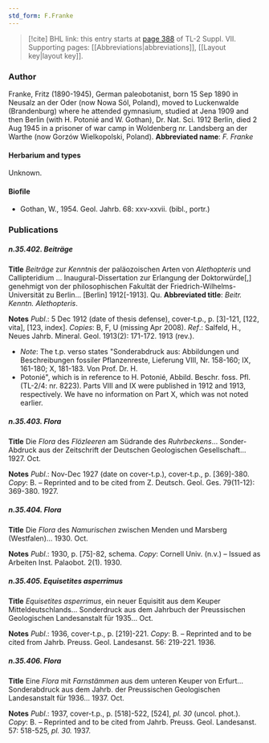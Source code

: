 ```yaml
---
std_form: F.Franke
---
```


> [!cite] BHL link: this entry starts at [page 388](https://www.biodiversitylibrary.org/page/33259892) of TL-2 Suppl. VII.
> Supporting pages: [[Abbreviations|abbreviations]], [[Layout key|layout key]].

### Author

Franke, Fritz (1890-1945), German paleobotanist, born 15 Sep 1890 in Neusalz an der Oder (now Nowa Sól, Poland), moved to Luckenwalde (Brandenburg) where he attended gymnasium, studied at Jena 1909 and then Berlin (with H. Potonié and W. Gothan), Dr. Nat. Sci. 1912 Berlin, died 2 Aug 1945 in a prisoner of war camp in Woldenberg nr. Landsberg an der Warthe (now Gorzów Wielkopolski, Poland). 
**Abbreviated name**: *F. Franke*

#### Herbarium and types

Unknown.

#### Biofile

- Gothan, W., 1954. Geol. Jahrb. 68: xxv-xxvii. (bibl., portr.)

### Publications

##### n.35.402. Beiträge

**Title**
*Beiträge* zur *Kenntnis* der paläozoischen Arten von *Alethopteris* und Callipteridium ... Inaugural-Dissertation zur Erlangung der Doktorwürde\[,\] genehmigt von der philosophischen Fakultät der Friedrich-Wilhelms-Universität zu Berlin... \[Berlin\] 1912\[-1913\]. Qu.
**Abbreviated title**: *Beitr. Kenntn. Alethopteris*.

**Notes**
*Publ*.: 5 Dec 1912 (date of thesis defense), cover-t.p., p. \[3\]-121, \[122, vita\], \[123, index\].
*Copies*: B, F, U (missing Apr 2008).
*Ref*.: Salfeld, H., Neues Jahrb. Mineral. Geol. 1913(2): 171-172. 1913 (rev.).
- *Note*: The t.p. verso states "Sonderabdruck aus: Abbildungen und Beschreibungen fossiler Pflanzenreste, Lieferung VIII, Nr. 158-160; IX, 161-180; X, 181-183. Von Prof. Dr. H.
- Potonié", which is in reference to H. Potonié, Abbild. Beschr. foss. Pfl. (TL-2/4: nr. 8223). Parts VIII and IX were published in 1912 and 1913, respectively. We have no information on Part X, which was not noted earlier.

##### n.35.403. Flora

**Title**
Die *Flora* des *Flözleeren* am Südrande des *Ruhrbeckens*... Sonder-Abdruck aus der Zeitschrift der Deutschen Geologischen Gesellschaft... 1927. Oct.

**Notes**
*Publ*.: Nov-Dec 1927 (date on cover-t.p.), cover-t.p., p. \[369\]-380. *Copy*: B. – Reprinted and to be cited from Z. Deutsch. Geol. Ges. 79(11-12): 369-380. 1927.

##### n.35.404. Flora

**Title**
Die *Flora* des *Namurischen* zwischen Menden und Marsberg (Westfalen)... 1930. Oct.

**Notes**
*Publ*.: 1930, p. \[75\]-82, schema. *Copy*: Cornell Univ. (n.v.) – Issued as Arbeiten Inst. Palaobot. 2(1). 1930.

##### n.35.405. Equisetites asperrimus

**Title**
*Equisetites asperrimus*, ein neuer Equisitit aus dem Keuper Mitteldeutschlands... Sonderdruck aus dem Jahrbuch der Preussischen Geologischen Landesanstalt für 1935... Oct.

**Notes**
*Publ*.: 1936, cover-t.p., p. \[219\]-221. *Copy*: B. – Reprinted and to be cited from Jahrb. Preuss. Geol. Landesanst. 56: 219-221. 1936.

##### n.35.406. Flora

**Title**
Eine *Flora* mit *Farnstämmen* aus dem unteren Keuper von Erfurt... Sonderabdruck aus dem Jahrb. der Preussischen Geologischen Landesanstalt für 1936... 1937. Oct.

**Notes**
*Publ*.: 1937, cover-t.p., p. \[518\]-522, \[524\], *pl. 30* (uncol. phot.). *Copy*: B. – Reprinted and to be cited from Jahrb. Preuss. Geol. Landesanst. 57: 518-525, *pl. 30.* 1937.

